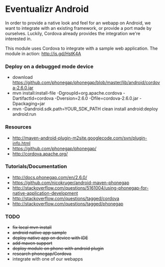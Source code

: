 # Eventualizr Android
In order to provide a native look and feel for an webapp on Android, we want to integrate with an existing framework, or provide 
a port made by ourselves. Luckily, Cordova already provides the integration we're interested in. 

This module uses Cordova to integrate with a sample web application. The module in action: http://is.gd/HstK4A

### Deploy on a debugged mode device
* download https://github.com/phonegap/phonegap/blob/master/lib/android/cordova-2.6.0.jar
* mvn install:install-file -DgroupId=org.apache.cordova -DartifactId=cordova -Dversion=2.6.0 -Dfile=cordova-2.6.0.jar -Dpackaging=jar
* mvn -Dandroid.sdk.path=YOUR_SDK_PATH clean install android:deploy android:run

### Resources
* http://maven-android-plugin-m2site.googlecode.com/svn/plugin-info.html
* https://github.com/phonegap/phonegap/
* http://cordova.apache.org/

### Tutorials/Documentation
* http://docs.phonegap.com/en/2.6.0/
* https://github.com/nicokruger/android-maven-phonegap
* http://stackoverflow.com/questions/5161004/using-phonegap-for-native-application-development
* http://stackoverflow.com/questions/tagged/cordova
* http://stackoverflow.com/questions/tagged/phonegap

### TODO
* ~~fix local mvn install~~
* ~~android native app sample~~
* ~~deploy native app on device with IDE~~
* ~~add maven support~~
* ~~deploy module on phone with android plugin~~
* ~~research phonegap/Cordova~~
* integrate with one of our webapps

